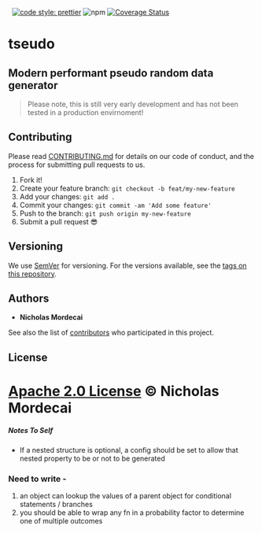 [![<typescript>](https://badgen.net/badge/typescript/strict%20%F0%9F%92%AA/blue?icon=typescript)](https://www.typescriptlang.org/)
[![<megmut>](https://circleci.com/gh/megmut/tseudo.svg?style=svg)](https://app.circleci.com/pipelines/github/megmut/tseudo?branch=master)
[![code style: prettier](https://img.shields.io/badge/code_style-prettier-ff69b4.svg?style=flat-square)](https://github.com/prettier/prettier)
![npm](https://img.shields.io/npm/v/tseudo?style=flat-square)
[![Coverage Status](https://coveralls.io/repos/github/megmut/tseudo/badge.svg?branch=master)](https://coveralls.io/github/megmut/tseudo?branch=master)

# tseudo
## Modern performant pseudo random data generator

> Please note, this is still very early development and has not been tested in a production envirnoment!

## Contributing

Please read [CONTRIBUTING.md](CONTRIBUTING.md) for details on our code of conduct, and the process for submitting pull requests to us.

1.  Fork it!
2.  Create your feature branch: `git checkout -b feat/my-new-feature`
3.  Add your changes: `git add .`
4.  Commit your changes: `git commit -am 'Add some feature'`
5.  Push to the branch: `git push origin my-new-feature`
6.  Submit a pull request :sunglasses:

## Versioning

We use [SemVer](http://semver.org/) for versioning. For the versions available, see the [tags on this repository](https://github.com/megmut/tseudo/tags).

## Authors

- **Nicholas Mordecai**

See also the list of [contributors](https://github.com/megmut/tseudo/contributors) who participated in this project.

## License

[Apache 2.0 License](https://www.apache.org/licenses/LICENSE-2.0) © Nicholas Mordecai
=======

##### Notes To Self
- If a nested structure is optional, a config should be set to allow that nested property to be or not to be generated



### Need to write - 
1. an object can lookup the values of a parent object for conditional statements / branches
2. you should be able to wrap any fn in a probability factor to determine one of multiple outcomes
